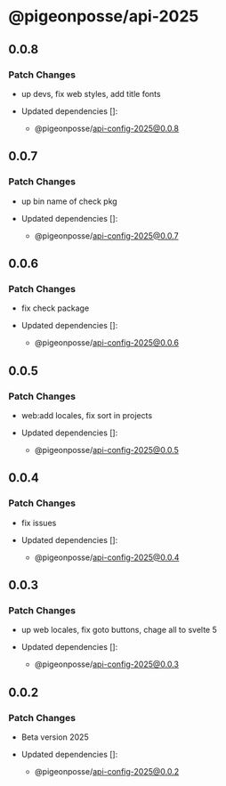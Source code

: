 # @pigeonposse/api-2025

## 0.0.8

### Patch Changes

- up devs, fix web styles, add title fonts

- Updated dependencies []:
  - @pigeonposse/api-config-2025@0.0.8

## 0.0.7

### Patch Changes

- up bin name of check pkg

- Updated dependencies []:
  - @pigeonposse/api-config-2025@0.0.7

## 0.0.6

### Patch Changes

- fix check package

- Updated dependencies []:
  - @pigeonposse/api-config-2025@0.0.6

## 0.0.5

### Patch Changes

- web:add locales, fix sort in projects

- Updated dependencies []:
  - @pigeonposse/api-config-2025@0.0.5

## 0.0.4

### Patch Changes

- fix issues

- Updated dependencies []:
  - @pigeonposse/api-config-2025@0.0.4

## 0.0.3

### Patch Changes

- up web locales, fix goto buttons, chage all to svelte 5

- Updated dependencies []:
  - @pigeonposse/api-config-2025@0.0.3

## 0.0.2

### Patch Changes

- Beta version 2025

- Updated dependencies []:
  - @pigeonposse/api-config-2025@0.0.2

